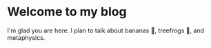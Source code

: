 # Welcome to my blog

I'm glad you are here. I plan to talk about bananas :banana:, treefrogs :frog:, and metaphysics.
